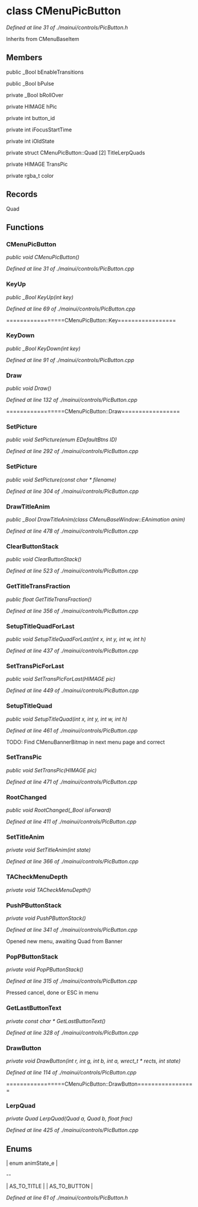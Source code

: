 # class CMenuPicButton

*Defined at line 31 of ./mainui/controls/PicButton.h*

Inherits from CMenuBaseItem



## Members

public _Bool bEnableTransitions

public _Bool bPulse

private _Bool bRollOver

private HIMAGE hPic

private int button_id

private int iFocusStartTime

private int iOldState

private struct CMenuPicButton::Quad [2] TitleLerpQuads

private HIMAGE TransPic

private rgba_t color



## Records

Quad



## Functions

### CMenuPicButton

*public void CMenuPicButton()*

*Defined at line 31 of ./mainui/controls/PicButton.cpp*

### KeyUp

*public _Bool KeyUp(int key)*

*Defined at line 69 of ./mainui/controls/PicButton.cpp*

=================CMenuPicButton::Key=================

### KeyDown

*public _Bool KeyDown(int key)*

*Defined at line 91 of ./mainui/controls/PicButton.cpp*

### Draw

*public void Draw()*

*Defined at line 132 of ./mainui/controls/PicButton.cpp*

=================CMenuPicButton::Draw=================

### SetPicture

*public void SetPicture(enum EDefaultBtns ID)*

*Defined at line 292 of ./mainui/controls/PicButton.cpp*

### SetPicture

*public void SetPicture(const char * filename)*

*Defined at line 304 of ./mainui/controls/PicButton.cpp*

### DrawTitleAnim

*public _Bool DrawTitleAnim(class CMenuBaseWindow::EAnimation anim)*

*Defined at line 478 of ./mainui/controls/PicButton.cpp*

### ClearButtonStack

*public void ClearButtonStack()*

*Defined at line 523 of ./mainui/controls/PicButton.cpp*

### GetTitleTransFraction

*public float GetTitleTransFraction()*

*Defined at line 356 of ./mainui/controls/PicButton.cpp*

### SetupTitleQuadForLast

*public void SetupTitleQuadForLast(int x, int y, int w, int h)*

*Defined at line 437 of ./mainui/controls/PicButton.cpp*

### SetTransPicForLast

*public void SetTransPicForLast(HIMAGE pic)*

*Defined at line 449 of ./mainui/controls/PicButton.cpp*

### SetupTitleQuad

*public void SetupTitleQuad(int x, int y, int w, int h)*

*Defined at line 461 of ./mainui/controls/PicButton.cpp*

 TODO: Find CMenuBannerBitmap in next menu page and correct

### SetTransPic

*public void SetTransPic(HIMAGE pic)*

*Defined at line 471 of ./mainui/controls/PicButton.cpp*

### RootChanged

*public void RootChanged(_Bool isForward)*

*Defined at line 411 of ./mainui/controls/PicButton.cpp*

### SetTitleAnim

*private void SetTitleAnim(int state)*

*Defined at line 366 of ./mainui/controls/PicButton.cpp*

### TACheckMenuDepth

*private void TACheckMenuDepth()*

### PushPButtonStack

*private void PushPButtonStack()*

*Defined at line 341 of ./mainui/controls/PicButton.cpp*

 Opened new menu, awaiting Quad from Banner

### PopPButtonStack

*private void PopPButtonStack()*

*Defined at line 315 of ./mainui/controls/PicButton.cpp*

 Pressed cancel, done or ESC in menu

### GetLastButtonText

*private const char * GetLastButtonText()*

*Defined at line 328 of ./mainui/controls/PicButton.cpp*

### DrawButton

*private void DrawButton(int r, int g, int b, int a, wrect_t * rects, int state)*

*Defined at line 114 of ./mainui/controls/PicButton.cpp*

=================CMenuPicButton::DrawButton=================

### LerpQuad

*private Quad LerpQuad(Quad a, Quad b, float frac)*

*Defined at line 425 of ./mainui/controls/PicButton.cpp*



## Enums

| enum animState_e |

--

| AS_TO_TITLE |
| AS_TO_BUTTON |


*Defined at line 61 of ./mainui/controls/PicButton.h*



